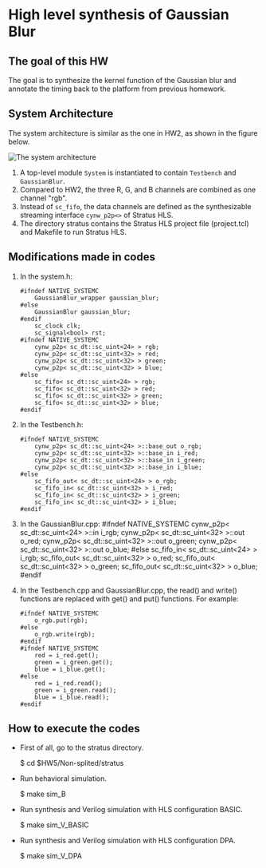# High level synthesis of Gaussian Blur

## The goal of this HW

The goal is to synthesize the kernel function of the Gaussian blur and annotate the timing back to the platform from previous homework.

## System Architecture

The system architecture is similar as the one in HW2, as shown in the figure below.

![The system architecture](/diagrams/hw5.png)

1. 	A top-level module `System` is instantiated to contain `Testbench` and `GaussianBlur`.
2. 	Compared to HW2, the three R, G, and B channels are combined as one channel "rgb".
3. 	Instead of `sc_fifo`, the data channels are defined as the synthesizable streaming interface `cynw_p2p<>` of Stratus HLS.
4. 	The directory stratus contains the Stratus HLS project file (project.tcl) and Makefile to run Stratus HLS.

## Modifications made in codes

1.	In the system.h:

		#ifndef NATIVE_SYSTEMC
			GaussianBlur_wrapper gaussian_blur;
		#else
			GaussianBlur gaussian_blur;
		#endif
			sc_clock clk;
			sc_signal<bool> rst;
		#ifndef NATIVE_SYSTEMC
			cynw_p2p< sc_dt::sc_uint<24> > rgb;
			cynw_p2p< sc_dt::sc_uint<32> > red;
			cynw_p2p< sc_dt::sc_uint<32> > green;
			cynw_p2p< sc_dt::sc_uint<32> > blue;
		#else
			sc_fifo< sc_dt::sc_uint<24> > rgb;
			sc_fifo< sc_dt::sc_uint<32> > red;
			sc_fifo< sc_dt::sc_uint<32> > green;
			sc_fifo< sc_dt::sc_uint<32> > blue;
		#endif

2.	In the Testbench.h:

		#ifndef NATIVE_SYSTEMC
			cynw_p2p< sc_dt::sc_uint<24> >::base_out o_rgb;
			cynw_p2p< sc_dt::sc_uint<32> >::base_in i_red;
			cynw_p2p< sc_dt::sc_uint<32> >::base_in i_green;
			cynw_p2p< sc_dt::sc_uint<32> >::base_in i_blue;
		#else
			sc_fifo_out< sc_dt::sc_uint<24> > o_rgb;
			sc_fifo_in< sc_dt::sc_uint<32> > i_red;
			sc_fifo_in< sc_dt::sc_uint<32> > i_green;
			sc_fifo_in< sc_dt::sc_uint<32> > i_blue;
		#endif

3.	In the GaussianBlur.cpp:
		#ifndef NATIVE_SYSTEMC
			cynw_p2p< sc_dt::sc_uint<24> >::in i_rgb;
			cynw_p2p< sc_dt::sc_uint<32> >::out o_red;
			cynw_p2p< sc_dt::sc_uint<32> >::out o_green;
			cynw_p2p< sc_dt::sc_uint<32> >::out o_blue;
		#else
			sc_fifo_in< sc_dt::sc_uint<24> > i_rgb;
			sc_fifo_out< sc_dt::sc_uint<32> > o_red;
			sc_fifo_out< sc_dt::sc_uint<32> > o_green;
			sc_fifo_out< sc_dt::sc_uint<32> > o_blue;
		#endif

4.	In the Testbench.cpp and GaussianBlur.cpp, the read() and write() functions are replaced with get() and put() functions. For example:

		#ifndef NATIVE_SYSTEMC
			o_rgb.put(rgb);
		#else
			o_rgb.write(rgb);
		#endif
		#ifndef NATIVE_SYSTEMC
			red = i_red.get();
		    green = i_green.get();
		    blue = i_blue.get();
		#else
			red = i_red.read();
		    green = i_green.read();
		    blue = i_blue.read();
		#endif

## How to execute the codes

- First of all, go to the stratus directory.

	$ cd $HW5/Non-splited/stratus

- Run behavioral simulation.

	$ make sim_B

- Run synthesis and Verilog simulation with HLS configuration BASIC.

	$ make sim_V_BASIC

- Run synthesis and Verilog simulation with HLS configuration DPA.

	$ make sim_V_DPA
